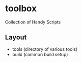 # toolbox

Collection of Handy Scripts

## Layout

- tools (directory of various tools)
- build (common build setup)

